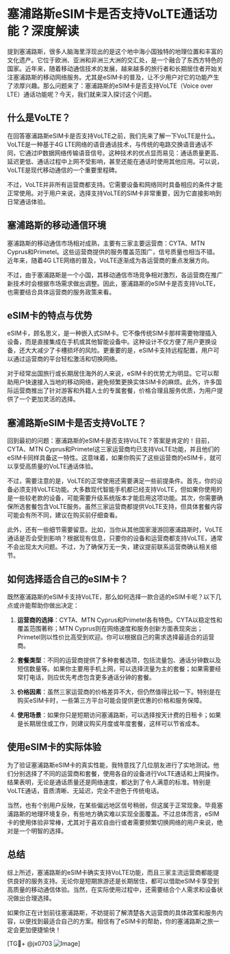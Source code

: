 # 塞浦路斯eSIM卡是否支持VoLTE通话功能？深度解读

提到塞浦路斯，很多人脑海里浮现出的是这个地中海小国独特的地理位置和丰富的文化遗产。它位于欧洲、亚洲和非洲三大洲的交汇处，是一个融合了东西方特色的国家。近年来，随着移动通信技术的发展，越来越多的旅行者和长期居住者开始关注塞浦路斯的移动网络服务。尤其是eSIM卡的普及，让不少用户对它的功能产生了浓厚兴趣。那么问题来了：塞浦路斯的eSIM卡是否支持VoLTE（Voice over LTE）通话功能呢？今天，我们就来深入探讨这个问题。

## 什么是VoLTE？

在回答塞浦路斯eSIM卡是否支持VoLTE之前，我们先来了解一下VoLTE是什么。VoLTE是一种基于4G LTE网络的语音通话技术，与传统的电路交换语音通话不同，它通过IP数据网络传输语音信号。这种技术的优点显而易见：通话质量更高、延迟更低、通话过程中上网不受影响，甚至还能在通话时使用其他应用。可以说，VoLTE是现代移动通信的一个重要里程碑。

不过，VoLTE并非所有运营商都支持。它需要设备和网络同时具备相应的条件才能正常使用。对于用户来说，选择支持VoLTE的SIM卡非常重要，因为它直接影响到日常通话体验。

## 塞浦路斯的移动通信环境

塞浦路斯的移动通信市场相对成熟，主要有三家主要运营商：CYTA、MTN Cyprus和Primetel。这些运营商提供的服务覆盖范围广，信号质量也相当不错。近年来，随着4G LTE网络的普及，VoLTE逐渐成为各运营商的重点发展方向。

不过，由于塞浦路斯是一个小国，其移动通信市场竞争相对激烈，各运营商在推广新技术时会根据市场需求做出调整。因此，塞浦路斯的eSIM卡是否支持VoLTE，也需要结合具体运营商的服务政策来看。

## eSIM卡的特点与优势

eSIM卡，顾名思义，是一种嵌入式SIM卡。它不像传统SIM卡那样需要物理插入设备，而是直接集成在手机或其他智能设备中。这种设计不仅方便了用户更换设备，还大大减少了卡槽损坏的风险。更重要的是，eSIM卡支持远程配置，用户可以通过运营商的平台轻松激活和切换网络。

对于经常出国旅行或长期居住海外的人来说，eSIM卡的优势尤为明显。它可以帮助用户快速接入当地的移动网络，避免频繁更换实体SIM卡的麻烦。此外，许多国际运营商推出了针对游客和外籍人士的专属套餐，价格合理且服务优质，为用户提供了一个更加灵活的选择。

## 塞浦路斯eSIM卡是否支持VoLTE？

回到最初的问题：塞浦路斯的eSIM卡是否支持VoLTE？答案是肯定的！目前，CYTA、MTN Cyprus和Primetel这三家运营商均已支持VoLTE功能，并且他们的eSIM卡同样具备这一特性。这意味着，如果你购买了这些运营商的eSIM卡，就可以享受高质量的VoLTE通话体验。

不过，需要注意的是，VoLTE的正常使用还需要满足一些前提条件。首先，你的设备必须支持VoLTE功能。大多数现代智能手机都已经支持VoLTE，但如果你使用的是一些较老款的设备，可能需要升级系统版本才能启用这项功能。其次，你需要确保所选套餐包含VoLTE服务。虽然三家运营商都提供VoLTE支持，但具体套餐内容可能会有所不同，建议在购买前仔细查看。

此外，还有一些细节需要留意。比如，当你从其他国家漫游回塞浦路斯时，VoLTE通话是否会受到影响？根据现有信息，只要你的设备和运营商都支持VoLTE，通常不会出现太大问题。不过，为了确保万无一失，建议提前联系运营商确认相关细节。

## 如何选择适合自己的eSIM卡？

既然塞浦路斯的eSIM卡支持VoLTE，那么如何选择一款合适的eSIM卡呢？以下几点或许能帮助你做出决定：

1. **运营商的选择**：CYTA、MTN Cyprus和Primetel各有特色。CYTA以稳定性和覆盖范围著称；MTN Cyprus则在网络速度和服务创新方面表现突出；Primetel则以性价比高受到欢迎。你可以根据自己的需求选择最适合的运营商。

2. **套餐类型**：不同的运营商提供了多种套餐选项，包括流量包、通话分钟数以及短信数量等。如果你主要用手机上网，可以选择流量为主的套餐；如果需要经常打电话，则应优先考虑包含更多通话分钟的套餐。

3. **价格因素**：虽然三家运营商的价格差异不大，但仍然值得比较一下。特别是在购买eSIM卡时，一些第三方平台可能会提供更优惠的价格和服务保障。

4. **使用场景**：如果你只是短期访问塞浦路斯，可以选择按天计费的日租卡；如果是长期居住或工作，则建议购买月度或年度套餐，这样可以节省成本。

## 使用eSIM卡的实际体验

为了验证塞浦路斯eSIM卡的真实性能，我特意找了几位朋友进行了实地测试。他们分别选择了不同的运营商和套餐，使用各自的设备进行VoLTE通话和上网操作。结果表明，无论是通话质量还是网络速度，都达到了令人满意的标准。特别是VoLTE通话，音质清晰、无延迟，完全不逊色于传统电话。

当然，也有个别用户反映，在某些偏远地区信号稍弱，但这属于正常现象。毕竟塞浦路斯的地理环境复杂，有些地方确实难以实现全面覆盖。不过总体而言，eSIM卡的使用体验非常棒，尤其对于喜欢自由行或者需要频繁切换网络的用户来说，绝对是一个明智的选择。

## 总结

综上所述，塞浦路斯的eSIM卡确实支持VoLTE功能，而且三家主流运营商都能提供良好的服务支持。无论你是短期旅游还是长期居住，都可以借助eSIM卡享受到高质量的移动通信体验。当然，在实际使用过程中，还需要结合个人需求和设备状况做出合理选择。

如果你正在计划前往塞浦路斯，不妨提前了解清楚各大运营商的具体政策和服务内容，以便找到最适合自己的方案。相信有了eSIM卡的帮助，你的塞浦路斯之旅一定会更加便捷愉快！

[TG💪+ @jx0703 ![Image](https://github.com/user-attachments/assets/dbca1d08-cadb-493c-b0ec-ad6f7a83f270)]